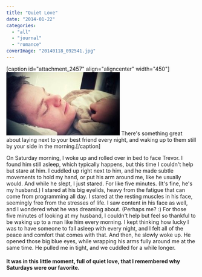 ```yaml
---
title: "Quiet Love"
date: "2014-01-22"
categories: 
  - "all"
  - "journal"
  - "romance"
coverImage: "20140118_092541.jpg"
---
```


\[caption id="attachment\_2457" align="aligncenter" width="450"\]![sleeping husband, cute sleeping husband, newlyweds, newlywed inspiration, marriage inspiration, marriage romantic ideas, sweet moments in marriage](images/20140118_092541-300x168.jpg) There's something great about laying next to your best friend every night, and waking up to them still by your side in the morning.\[/caption\]

On Saturday morning, I woke up and rolled over in bed to face Trevor. I found him still asleep, which typically happens, but this time I couldn't help but stare at him. I cuddled up right next to him, and he made subtle movements to hold my hand, or put his arm around me, like he usually would. And while he slept, I just stared. For like five minutes. (It's fine, he's my husband.) I stared at his big eyelids, heavy from the fatigue that can come from programming all day. I stared at the resting muscles in his face, seemingly free from the stresses of life. I saw content in his face as well, and I wondered what he was dreaming about. (Perhaps me? :) For those five minutes of looking at my husband, I couldn't help but feel so thankful to be waking up to a man like him every morning. I kept thinking how lucky I was to have someone to fall asleep with every night, and I felt all of the peace and comfort that comes with that. And then, he slowly woke up. He opened those big blue eyes, while wrapping his arms fully around me at the same time. He pulled me in tight, and we cuddled for a while longer.

#### It was in this little moment, full of quiet love, that I remembered why Saturdays were our favorite.
